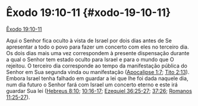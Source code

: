 # Êxodo 19:10-11 {#xodo-19-10-11}

[Êxodo 19:10-11](http://bibliaonline.com.br/acf/ex/19/10-11)

Aqui o Senhor fica oculto à vista de Israel por dois dias antes de Se apresentar a todo o povo para fazer um concerto com eles no terceiro dia. Os dois dias mais uma vez correspondem à presente dispensação durante a qual o Senhor tem estado oculto para Israel e para o mundo que O rejeitou. O terceiro dia corresponde ao tempo da manifestação pública do Senhor em Sua segunda vinda ou manifestação ([Apocalipse 1:7](http://bibliaonline.com.br/acf/ap/1/7); [Tito 2:13](http://bibliaonline.com.br/acf/tt/2/13)). Embora Israel tenha falhado em guardar a lei que lhe foi dada naquele dia, num dia futuro o Senhor fará com Israel um concerto eterno e este irá guardar Sua lei ([Hebreus 8:10](http://bibliaonline.com.br/acf/hb/8/10); [10:16-17](http://bibliaonline.com.br/acf/hb/10/16-17); [Ezequiel 36:25-27](http://bibliaonline.com.br/acf/ez/36/25-27); [37:26](http://bibliaonline.com.br/acf/hb/37/26); [Romanos 11:25-27](http://bibliaonline.com.br/acf/rm/11/25-27)).